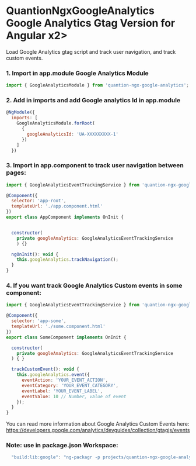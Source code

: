 # QuantionNgxGoogleAnalytics Google Analytics Gtag Version for Angular x2>

Load Google Analytics gtag script and track user navigation, and track custom events.


### 1. Import in app.module Google Analytics Module
```javascript
import { GoogleAnalyticsModule } from 'quantion-ngx-google-analytics';
```


### 2. Add in imports and add Google analytics Id in app.module

```javascript
@NgModule({
  imports: [
    GoogleAnalyticsModule.forRoot(
      {
        googleAnalyticsId: 'UA-XXXXXXXXX-1'
      })
    ]
  })

```


### 3. Import in app.component to track user navigation between pages:

```javascript
import { GoogleAnalyticsEventTrackingService } from 'quantion-ngx-google-analytics';

@Component({
  selector: 'app-root',
  templateUrl: './app.component.html'
})
export class AppComponent implements OnInit {


  constructor(
    private googleAnalytics: GoogleAnalyticsEventTrackingService
    ) {}

  ngOnInit(): void {
    this.googleAnalytics.trackNavigation();
  }
}
```


### 4. If you want track Google Analytics Custom events in some component:

```javascript
import { GoogleAnalyticsEventTrackingService } from 'quantion-ngx-google-analytics';

@Component({
  selector: 'app-some',
  templateUrl: './some.component.html'
})
export class SomeComponent implements OnInit {

  constructor(
    private googleAnalytics: GoogleAnalyticsEventTrackingService
  ) { }

  trackCustomEvent(): void {
    this.googleAnalytics.event({
      eventAction: 'YOUR_EVENT_ACTION',
      eventCategory: 'YOUR_EVENT_CATEGORY',
      eventLabel: 'YOUR_EVENT_LABEL',
      eventValue: 10 // Number, value of event
    });
  }
}
```


You can read more information about Google Analytics Custom Events here: https://developers.google.com/analytics/devguides/collection/gtagjs/events

### Note: use in package.json Workspace:

```javascript
  "build:lib:google": "ng-packagr -p projects/quantion-ngx-google-analytics/ng-package.json cp README.md dist/quantion-ngx-google-analytics/README.md cp LICENSE dist/quantion-ngx-google-analytics/LICENSE",
```
